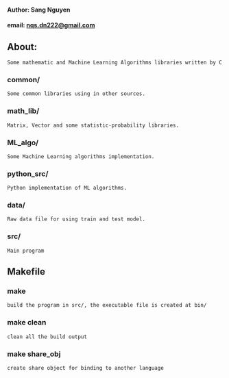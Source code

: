 #### Author: Sang Nguyen
#### email: nqs.dn222@gmail.com


## About:
	Some mathematic and Machine Learning Algorithms libraries written by C

### common/
	Some common libraries using in other sources.

### math_lib/
	Matrix, Vector and some statistic-probability libraries.

### ML_algo/
	Some Machine Learning algorithms implementation.

### python_src/
	Python implementation of ML algorithms.

### data/
	Raw data file for using train and test model.

### src/
	Main program

## Makefile

### make
	build the program in src/, the executable file is created at bin/
### make clean
	clean all the build output
### make share_obj
	create share object for binding to another language